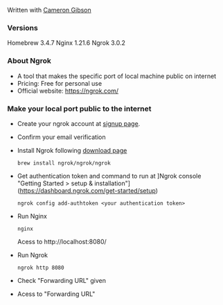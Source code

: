 Written with [Cameron Gibson](https://github.com/cgcamcam) 

### Versions
Homebrew 3.4.7
Nginx 1.21.6
Ngrok 3.0.2

### About Ngrok
- A tool that makes the specific port of local machine public on internet
- Pricing: Free for personal use
- Official website: https://ngrok.com/

### Make your local port public to the internet 

- Create your ngrok account at [signup page](https://dashboard.ngrok.com/signup).
- Confirm your email verification
- Install Ngrok following [download page](https://ngrok.com/download)
   ```shell
   brew install ngrok/ngrok/ngrok
   ```

- Get authentication token and command to run at ]Ngrok console "Getting Started > setup & installation"](https://dashboard.ngrok.com/get-started/setup)
   ```shell
   ngrok config add-authtoken <your authentication token>
   ```
- Run Nginx
   ```shell
   nginx
   ```
      
   Acess to http://localhost:8080/
   

- Run Ngrok
   ```shell
   ngrok http 8080
   ```
- Check "Forwarding URL" given
- Acess to "Forwarding URL"